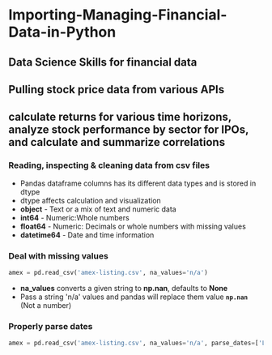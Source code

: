 # Importing-Managing-Financial-Data-in-Python
## Data Science Skills for financial data
## Pulling stock price data from various APIs
## calculate returns for various time horizons, analyze stock performance by sector for IPOs, and calculate and summarize correlations


### Reading, inspecting & cleaning data from csv files
- Pandas dataframe columns has its different data types and is stored in dtype
- dtype affects calculation and visualization
- **object** - Text or a mix of text and numeric data
- **int64** - Numeric:Whole numbers
- **float64** - Numeric: Decimals or whole numbers with missing values
- **datetime64** - Date and time information

### Deal with missing values

```python
amex = pd.read_csv('amex-listing.csv', na_values='n/a')
```

- **na_values** converts a given string to **np.nan**, defaults to **None**
- Pass a string 'n/a' values and pandas will replace them value **`np.nan`** (Not a number)

### Properly parse dates

```python
amex = pd.read_csv('amex-listing.csv', na_values='n/a', parse_dates=['Last Update'])
```